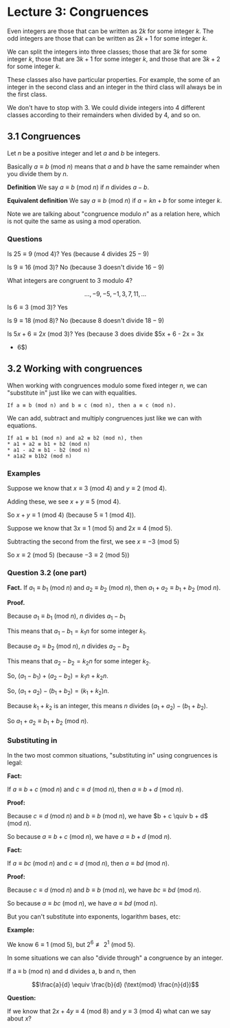 # Lecture 3: Congruences

Even integers are those that can be written as $2k$ for some integer $k$. The
odd integers are those that can be written as $2k + 1$ for some integer $k$.

We can split the integers into three classes; those that are $3k$ for some
integer $k$, those that are $3k + 1$ for some integer $k$, and those that are
$3k + 2$ for some integer $k$.

These classes also have particular properties. For example, the some of an
integer in the second class and an integer in the third class will always be in
the first class.

We don't have to stop with 3. We could divide integers into 4 different classes
according to their remainders when divided by 4, and so on.

## 3.1 Congruences

Let $n$ be a positive integer and let $a$ and $b$ be integers.

Basically $a \equiv b$ (mod $n$) means that $a$ and $b$ have the same remainder
when you divide them by $n$.

**Definition** We say $a \equiv b$ (mod $n$) if $n$ divides $a - b$.

**Equivalent definition** We say $a \equiv b$ (mod $n$) if $a = kn + b$ for some
integer $k$.

Note we are talking about "congruence modulo _n_" as a relation here, which is
not quite the same as using a mod operation.

### Questions

Is $25 \equiv 9$ (mod $4$)? Yes (because $4$ divides $25 - 9$)

Is $9 \equiv 16$ (mod $3$)? No (because $3$ doesn't divide $16 - 9$)

What integers are congruent to 3 modulo 4?

$$\dots, -9, -5, -1, 3, 7, 11, \dots$$

Is $6 \equiv 3$ (mod $3$)? Yes

Is $9 \equiv 18$ (mod $8$)? No (because $8$ doesn't divide $18 - 9$)

Is $5x + 6 \equiv 2x$ (mod $3$)? Yes (because $3$ does divide $5x + 6 - 2x = 3x
+ 6$)

## 3.2 Working with congruences

When working with congruences modulo some fixed integer $n$, we can "substitute
in" just like we can with equalities.

```
If a ≡ b (mod n) and b ≡ c (mod n), then a ≡ c (mod n).
```

We can add, subtract and multiply congruences just like we can with equations.

```
If a1 ≡ b1 (mod n) and a2 ≡ b2 (mod n), then
* a1 + a2 ≡ b1 + b2 (mod n)
* a1 - a2 ≡ b1 - b2 (mod n)
* a1a2 ≡ b1b2 (mod n)
```

### Examples

Suppose we know that $x \equiv 3$ (mod $4$) and $y \equiv 2$ (mod $4$).

Adding these, we see $x + y \equiv 5$ (mod $4$).

So $x + y \equiv 1$ (mod $4$) (because $5 \equiv 1$ (mod $4$)).

Suppose we know that $3x \equiv 1$ (mod $5$) and $2x \equiv 4$ (mod 5).

Subtracting the second from the first, we see $x \equiv -3$ (mod 5)

So $x \equiv 2$ (mod 5) (because $-3 \equiv 2$ (mod 5))

### Question 3.2 (one part)

**Fact.** If $a_{1} \equiv b_{1}$ (mod $n$) and $a_{2} \equiv b_{2}$ (mod $n$),
then $a_1 + a_2 \equiv b_1 + b_2$ (mod $n$).

**Proof.**

Because $a_1 \equiv b_1$ (mod $n$), $n$ divides $a_1 - b_1$

This means that $a_1 - b_1 = k_{1}n$ for some integer $k_1$.

Because $a_2 \equiv b_2$ (mod $n$), $n$ divides $a_2 - b_2$

This means that $a_2 - b_2 = k_{2}n$ for some integer $k_2$.

So, $(a_1 - b_1) + (a_2 - b_2) = k_{1}n + k_{2}n$.

So, $(a_1 + a_2) - (b_1 + b_2) = (k_1 + k_2)n$.

Because $k_1 + k_2$ is an integer, this means $n$ divides $(a_1 + a_2) - (b_1 +
b_2)$.

So $a_1 + a_2 \equiv b_1 + b_2$ (mod $n$).

### Substituting in

In the two most common situations, "substituting in" using congruences is legal:

**Fact:**

If $a \equiv b + c$ (mod $n$) and $c \equiv d$ (mod $n$), then $a
\equiv b + d$ (mod $n$).

**Proof:**

Because $c \equiv d$ (mod $n$) and $b \equiv b$ (mod $n$), we have $b + c \quiv
b + d$ (mod $n$).

So because $a \equiv b + c$ (mod $n$), we have $a \equiv b + d$ (mod $n$).

**Fact:**

If $a \equiv bc$ (mod $n$) and $c \equiv d$ (mod $n$), then $a \equiv bd$
(mod $n$).

**Proof:**

Because $c \equiv d$ (mod $n$) and $b \equiv b$ (mod $n$), we have $bc \equiv
bd$ (mod $n$).

So because $a \equiv bc$ (mod $n$), we have $a \equiv bd$ (mod $n$).

But you can't substitute into exponents, logarithm bases, etc:

**Example:**

We know $6 \equiv 1$ (mod 5), but $2^6 \not\equiv 2^1$ (mod 5).

In some situations we can also "divide through" a congruence by an integer.

If a ≡ b (mod n) and d divides a, b and n, then

$$\frac{a}{d} \equiv \frac{b}{d} (\text{mod} \frac{n}{d})$$

**Question:**

If we know that $2x + 4y \equiv 4$ (mod 8) and $y \equiv 3$ (mod 4) what can we
say about $x$?
